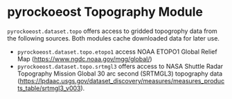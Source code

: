# pyrockoeost Topography Module

`pyrockoeost.dataset.topo` offers access to gridded topogrophy data from the following sources.
Both modules cache downloaded data for later use.

* `pyrockoeost.dataset.topo.etopo1` access NOAA ETOPO1 Global Relief Map (https://www.ngdc.noaa.gov/mgg/global/)
* `pyrockoeost.dataset.topo.srtmgl3` offers access to NASA Shuttle Radar Topography Mission Global 30 arc second (SRTMGL3) topography data (https://lpdaac.usgs.gov/dataset_discovery/measures/measures_products_table/srtmgl3_v003).
